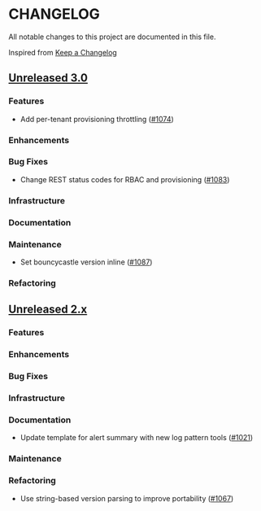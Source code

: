 # CHANGELOG
All notable changes to this project are documented in this file.

Inspired from [Keep a Changelog](https://keepachangelog.com/en/1.1.0/)

## [Unreleased 3.0](https://github.com/opensearch-project/flow-framework/compare/2.x...HEAD)
### Features
- Add per-tenant provisioning throttling ([#1074](https://github.com/opensearch-project/flow-framework/pull/1074))

### Enhancements
### Bug Fixes
- Change REST status codes for RBAC and provisioning ([#1083](https://github.com/opensearch-project/flow-framework/pull/1083))

### Infrastructure
### Documentation
### Maintenance
- Set bouncycastle version inline ([#1087](https://github.com/opensearch-project/flow-framework/pull/1087))

### Refactoring

## [Unreleased 2.x](https://github.com/opensearch-project/flow-framework/compare/2.18...2.x)
### Features
### Enhancements
### Bug Fixes
### Infrastructure
### Documentation
- Update template for alert summary with new log pattern tools ([#1021](https://github.com/opensearch-project/flow-framework/pull/1021))

### Maintenance
### Refactoring
- Use string-based version parsing to improve portability ([#1067](https://github.com/opensearch-project/flow-framework/pull/1067))
